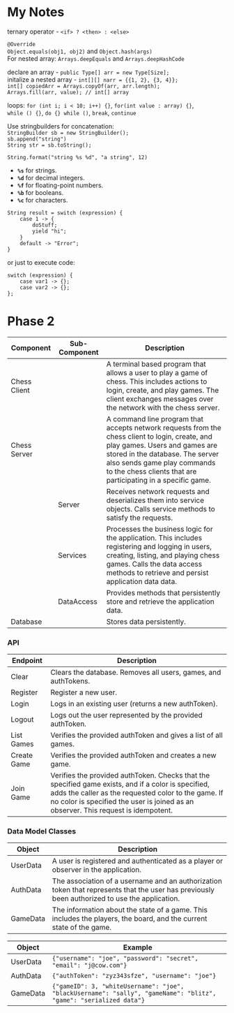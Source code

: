 # My Notes


ternary operator - `<if> ? <then> : <else>`

`@Override`  
`Object.equals(obj1, obj2)` and `Object.hash(args)`  
For nested array: `Arrays.deepEquals` and `Arrays.deepHashCode`

declare an array - `public Type[] arr = new Type[Size];`  
initalize a nested array - `int[][] narr = {{1, 2}, {3, 4}};`  
`int[] copiedArr = Arrays.copyOf(arr, arr.length);`  
`Arrays.fill(arr, value); // int[] array`

loops: `for (int i; i < 10; i++) {}`, `for(int value : array) {}`,   
`while () {}`, `do {} while ()`, `break`, `continue`

Use stringbuilders for concatenation:   
`StringBuilder sb = new StringBuilder();`  
`sb.append("string")`  
`String str = sb.toString();`

`String.format("string %s %d", "a string", 12)`
- **`%s`** for strings.
- **`%d`** for decimal integers.
- **`%f`** for floating-point numbers.
- **`%b`** for booleans.
- **`%c`** for characters.

```
String result = switch (expression) {
    case 1 -> {
        doStuff;
        yield "hi";
    }
    default -> "Error";
}
```

or just to execute code:

```
switch (expression) {
    case var1 -> {};
    case var2 -> {};
};
```

# Phase 2

| Component | Sub-Component | Description |
| --- | --- | --- |
| Chess Client |  | A terminal based program that allows a user to play a game of chess. This includes actions to login, create, and play games. The client exchanges messages over the network with the chess server. |
| Chess Server |  | A command line program that accepts network requests from the chess client to login, create, and play games. Users and games are stored in the database. The server also sends game play commands to the chess clients that are participating in a specific game. |
|  | Server | Receives network requests and deserializes them into service objects. Calls service methods to satisfy the requests. |
|  | Services | Processes the business logic for the application. This includes registering and logging in users, creating, listing, and playing chess games. Calls the data access methods to retrieve and persist application data data. |
|  | DataAccess | Provides methods that persistently store and retrieve the application data. |
| Database |  | Stores data persistently. |

### API
| Endpoint | Description |
| --- | --- |
| Clear | Clears the database. Removes all users, games, and authTokens. |
| Register | Register a new user. |
| Login | Logs in an existing user (returns a new authToken). |
| Logout | Logs out the user represented by the provided authToken. |
| List Games | Verifies the provided authToken and gives a list of all games. |
| Create Game | Verifies the provided authToken and creates a new game. |
| Join Game | Verifies the provided authToken. Checks that the specified game exists, and if a color is specified, adds the caller as the requested color to the game. If no color is specified the user is joined as an observer. This request is idempotent. |

### Data Model Classes
| Object | Description |
| --- | --- |
| UserData | A user is registered and authenticated as a player or observer in the application. |
| AuthData | The association of a username and an authorization token that represents that the user has previously been authorized to use the application. |
| GameData | The information about the state of a game. This includes the players, the board, and the current state of the game. |

| Object   | Example                                                                                                 |
|----------|---------------------------------------------------------------------------------------------------------|
| UserData | `{"username": "joe", "password": "secret", "email": "j@cow.com"}`                                       |
| AuthData | `{"authToken": "zyz343sfze", "username": "joe"}`                                                        |
| GameData | `{"gameID": 3, "whiteUsername": "joe", "blackUsername": "sally", "gameName": "blitz", "game": "serialized data"}` |
